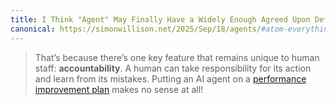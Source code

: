 ```yaml
---
title: I Think "Agent" May Finally Have a Widely Enough Agreed Upon Definition to Be Useful Jargon Now
canonical: https://simonwillison.net/2025/Sep/18/agents/#atom-everything
---
```


> That’s because there’s one key feature that remains unique to human staff: **accountability**. A human can take responsibility for its action and learn from its mistakes. Putting an AI agent on a [performance improvement plan](https://en.m.wikipedia.org/wiki/Performance_improvement#Performance_improvement_plans) makes no sense at all!
